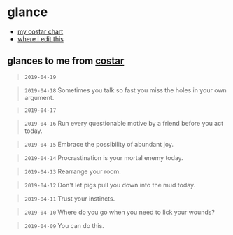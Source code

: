# glance

- [my costar chart](https://www.costarastrology.com/ryanve)
- [where i edit this](https://github.com/ryanve/glance)

## glances to me from [costar](https://www.costarastrology.com)

> `2019-04-19` 

> `2019-04-18` Sometimes you talk so fast you miss the holes in your own argument.

> `2019-04-17` 

> `2019-04-16` Run every questionable motive by a friend before you act today.

> `2019-04-15` Embrace the possibility of abundant joy.

> `2019-04-14` Procrastination is your mortal enemy today.

> `2019-04-13` Rearrange your room.

> `2019-04-12` Don't let pigs pull you down into the mud today.

> `2019-04-11` Trust your instincts.

> `2019-04-10` Where do you go when you need to lick your wounds?

> `2019-04-09` You can do this.
